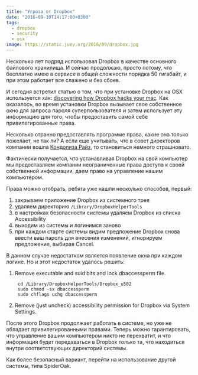 ```yaml
---
title: "Угроза от Dropbox"
date: "2016-09-10T14:17:00+0300"
tags:
  - dropbox
  - security
  - osx
image: https://static.juev.org/2016/09/dropbox.jpg
---
```

Несколько лет подряд использовал Dropbox в качестве основного файлового хранилища. И сейчас продолжаю, просто потому, что бесплатно имею в сервисе в общей сложности порядка 50 гигабайт, и при этом работает все слажено и без сбоев.

И сегодня встретил статью о том, что при установке Dropbox на OSX используется хак: [discovering how Dropbox hacks your mac](http://applehelpwriter.com/2016/08/29/discovering-how-dropbox-hacks-your-mac/ "discovering how Dropbox hacks your mac"). Как оказалось, во время установки Dropbox вызывает свое собственное окно для запроса пароля суперпользователя и затем использует эту информацию для того, чтобы предоставить самой себе привилегированные права.

Несколько странно предоставлять программе права, какие она только пожелает, не так ли? А если еще учитывать, что в совет директоров компании вошла [Кондолиза Райз](https://blogs.dropbox.com/dropbox/2014/04/growing-our-leadership-team/), то становиться немного страшновато.

Фактически получается, что устанавливая Dropbox на свой компьютер мы предоставляем компании неограниченные права доступа к своей собственной информации, даем право на управление нашим компьютером.

Права можно отобрать, ребята уже нашли несколько способов, первый:

1. закрываем приложение Dropbox из системного трея
1. удаляем директорию `/Library/DropboxHelperTools`
1. в настройках безопасности системы удаляем Dropbox из списка Accessibility
1. выходим из системы и логинимся заново
1. при каждом старте системы видим предложение Dropbox снова ввести ваш пароль для внесения изменений, игнорируем предложение, выбирая Cancel.

В данном случае недостатком является появление окна при каждом логине. Но и этот недостаток удалось решить:

1. Remove executable and suid bits and lock dbaccessperm file.

        cd /Library/DropboxHelperTools/Dropbox_u502
        sudo chmod -sx dbaccessperm
        sudo chflags uchg dbaccessperm

1. Remove (just uncheck) accessibility permission for Dropbox via System Settings.

После этого Dropbox продолжает работать в системе, но уже не обладает привилегированными правами. Теперь можно гарантировать, что управление вашим компьютером никто не перехватит, и что информация будет передаваться в Dropbox только та, что находиться внутри соответствующих директорий системы.

Как более безопасный вариант, перейти на использование другой системы, типа SpiderOak.
